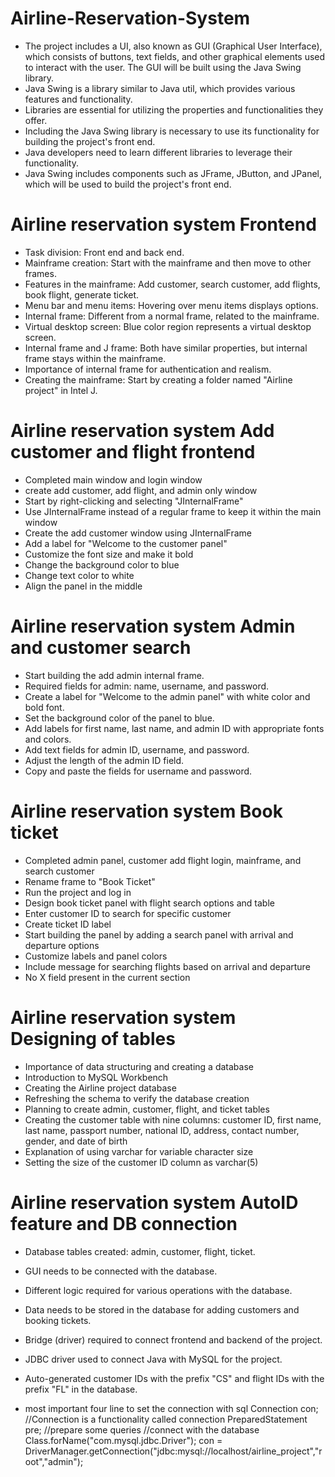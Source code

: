 # **Airline-Reservation-System**

* The project includes a UI, also known as GUI (Graphical User Interface), which consists of buttons, text fields, and other graphical elements used to interact with the user.
The GUI will be built using the Java Swing library.
* Java Swing is a library similar to Java util, which provides various features and functionality.
* Libraries are essential for utilizing the properties and functionalities they offer.
* Including the Java Swing library is necessary to use its functionality for building the project's front end.
* Java developers need to learn different libraries to leverage their functionality.
* Java Swing includes components such as JFrame, JButton, and JPanel, which will be used to build the project's front end.

# **Airline reservation system Frontend**
* Task division: Front end and back end.
* Mainframe creation: Start with the mainframe and then move to other frames.
* Features in the mainframe: Add customer, search customer, add flights, book flight, generate ticket.
* Menu bar and menu items: Hovering over menu items displays options.
* Internal frame: Different from a normal frame, related to the mainframe.
* Virtual desktop screen: Blue color region represents a virtual desktop screen.
* Internal frame and J frame: Both have similar properties, but internal frame stays within the mainframe.
* Importance of internal frame for authentication and realism.
* Creating the mainframe: Start by creating a folder named "Airline project" in Intel J.

 # **Airline reservation system Add customer and flight frontend**

* Completed main window and login window
* create add customer, add flight, and admin only window
* Start by right-clicking and selecting "JInternalFrame"
* Use JInternalFrame instead of a regular frame to keep it within the main window
* Create the add customer window using JInternalFrame
* Add a label for "Welcome to the customer panel"
* Customize the font size and make it bold
* Change the background color to blue
* Change text color to white
* Align the panel in the middle

# **Airline reservation system Admin and customer search**

* Start building the add admin internal frame.
* Required fields for admin: name, username, and password.
* Create a label for "Welcome to the admin panel" with white color and bold font.
* Set the background color of the panel to blue.
* Add labels for first name, last name, and admin ID with appropriate fonts and colors.
* Add text fields for admin ID, username, and password.
* Adjust the length of the admin ID field.
* Copy and paste the fields for username and password.

# **Airline reservation system Book ticket**
* Completed admin panel, customer add flight login, mainframe, and search customer
* Rename frame to "Book Ticket"
* Run the project and log in
* Design book ticket panel with flight search options and table
* Enter customer ID to search for specific customer
* Create ticket ID label
* Start building the panel by adding a search panel with arrival and departure options
* Customize labels and panel colors
* Include message for searching flights based on arrival and departure
* No X field present in the current section

# **Airline reservation system Designing of tables**
* Importance of data structuring and creating a database
* Introduction to MySQL Workbench
* Creating the Airline project database
* Refreshing the schema to verify the database creation
* Planning to create admin, customer, flight, and ticket tables
* Creating the customer table with nine columns: customer ID, first name, last name, passport number, national ID, address, contact number, gender, and date of birth
* Explanation of using varchar for variable character size
* Setting the size of the customer ID column as varchar(5)

# **Airline reservation system AutoID feature and DB connection**
* Database tables created: admin, customer, flight, ticket.
* GUI needs to be connected with the database.
* Different logic required for various operations with the database.
* Data needs to be stored in the database for adding customers and booking tickets.
* Bridge (driver) required to connect frontend and backend of the project.
* JDBC driver used to connect Java with MySQL for the project.
* Auto-generated customer IDs with the prefix "CS" and flight IDs with the prefix "FL" in the database.

* most important four line to set the connection with sql
   Connection con;   //Connection is a functionality called connection 
            PreparedStatement pre; //prepare some queries
            //connect with the database
            Class.forName("com.mysql.jdbc.Driver");
            con = DriverManager.getConnection("jdbc:mysql://localhost/airline_project","root","admin");

  
     

  
